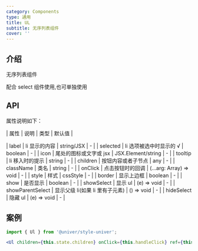 ```yaml
---
category: Components
type: 通用
title: UL
subtitle: 无序列表组件
cover: ''
---
```


## 介绍

无序列表组件

配合 select 组件使用,也可单独使用

## API

属性说明如下：

| 属性 | 说明 | 类型 | 默认值 |

| label | li 显示的内容 | string/JSX | - |
| selected | li 选项被选中时显示的 √ | boolean | - |
| icon | 尾处的图标或文字或 jsx | JSX.Element/string | - |
| tooltip | li 移入时的提示 | string | - |
| children | 按钮内容或者子节点 | any | - |
| className | 类名 | string | - |
| onClick | 点击按钮时的回调 | (...arg: Array<any>) => void | - |
| style | 样式 | cssStyle | - |
| border | 显示上边框 | boolean | - |
| show | 是否显示 | boolean | - |
| showSelect | 显示 ul | (e) => void | - |
| showParentSelect | 显示父级 li(如果 li 里有子元素) | () => void | - |
| hideSelect | 隐藏 ul | (e) => void | - |

## 案例

```jsx
import { Ul } from '@univer/style-univer';

<Ul children={this.state.children} onClick={this.handleClick} ref={this.ref}></Ul>;
```
